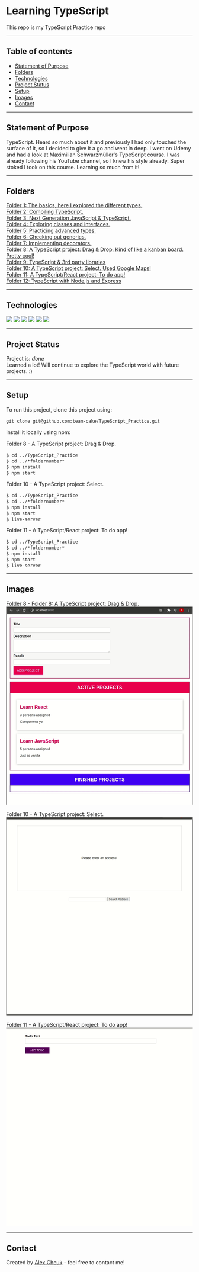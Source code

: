 # Learning TypeScript

This repo is my TypeScript Practice repo

---

## Table of contents

- [Statement of Purpose](#statement-of-purpose)
- [Folders](#folders)
- [Technologies](#technologies)
- [Project Status](#project-status)
- [Setup](#setup)
- [Images](#images)
- [Contact](#contact)

---

## Statement of Purpose

TypeScript. Heard so much about it and previously I had only touched the surface of it, so I decided to give it a go and went in deep. I went on Udemy and had a look at Maximilian Schwarzmüller's TypeScript course. I was already following his YouTube channel, so I knew his style already. Super stoked I took on this course. Learning so much from it!

---

## Folders

[Folder 1: The basics, here I explored the different types.](https://github.com/team-cake/TypeScript_Practice/tree/master/01)  
[Folder 2: Compiling TypeScript.](https://github.com/team-cake/TypeScript_Practice/tree/master/02)  
[Folder 3: Next Generation JavaScript & TypeScript.](https://github.com/team-cake/TypeScript_Practice/tree/master/03)  
[Folder 4: Exploring classes and interfaces.](https://github.com/team-cake/TypeScript_Practice/tree/master/04)  
[Folder 5: Practicing advanced types.](https://github.com/team-cake/TypeScript_Practice/tree/master/05)  
[Folder 6: Checking out generics.](https://github.com/team-cake/TypeScript_Practice/tree/master/06)  
[Folder 7: Implementing decorators.](https://github.com/team-cake/TypeScript_Practice/tree/master/07)  
[Folder 8: A TypeScript project: Drag & Drop. Kind of like a kanban board. Pretty cool!](https://github.com/team-cake/TypeScript_Practice/tree/master/08)  
[Folder 9: TypeScript & 3rd party libraries](https://github.com/team-cake/TypeScript_Practice/tree/master/09)  
[Folder 10: A TypeScript project: Select. Used Google Maps!](https://github.com/team-cake/TypeScript_Practice/tree/master/10)  
[Folder 11: A TypeScript/React project: To do app!](https://github.com/team-cake/TypeScript_Practice/tree/master/11)  
[Folder 12: TypeScript with Node.js and Express](https://github.com/team-cake/TypeScript_Practice/tree/master/12)

---

## Technologies

![](https://img.shields.io/badge/Code-TypeScript-informational?style=plastic&logo=typescript) ![](https://img.shields.io/badge/Code-JavaScript-informational?style=plastic&logo=javascript) ![](https://img.shields.io/badge/Code-React-informational?style=plastic&logo=react) ![](https://img.shields.io/badge/Tools-Node.js-informational?style=plastic&logo=node-dot-js) ![](https://img.shields.io/badge/Tools-Express-informational?style=plastic) ![](https://img.shields.io/badge/Web-CSS3-informational?style=plastic&logo=css3)

---

## Project Status

Project is: _done_  
Learned a lot! Will continue to explore the TypeScript world with future projects. :)

---

## Setup

To run this project, clone this project using:

```
git clone git@github.com:team-cake/TypeScript_Practice.git
```

install it locally using npm:

Folder 8 - A TypeScript project: Drag & Drop.

```
$ cd ../TypeScript_Practice
$ cd ../*foldernumber*
$ npm install
$ npm start
```

Folder 10 - A TypeScript project: Select.

```
$ cd ../TypeScript_Practice
$ cd ../*foldernumber*
$ npm install
$ npm start
$ live-server
```

Folder 11 - A TypeScript/React project: To do app!

```
$ cd ../TypeScript_Practice
$ cd ../*foldernumber*
$ npm install
$ npm start
$ live-server
```

---

## Images

Folder 8 - Folder 8: A TypeScript project: Drag & Drop.  
![Kanban](https://github.com/team-cake/TypeScript_Practice/blob/master/gif/kanbanstyle.gif)

Folder 10 - A TypeScript project: Select.  
![Select](https://github.com/team-cake/TypeScript_Practice/blob/master/gif/maps.gif)

Folder 11 - A TypeScript/React project: To do app!  
![Todo](https://github.com/team-cake/TypeScript_Practice/blob/master/gif/todo.gif)

---

## Contact

Created by [Alex Cheuk](https://www.linkedin.com/in/alex-cheuk/) - feel free to contact me!
